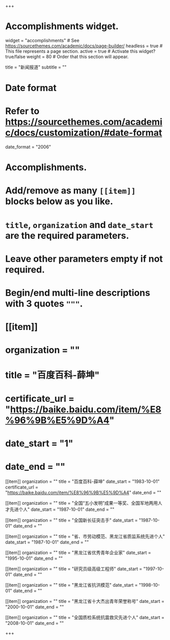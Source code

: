 +++
# Accomplishments widget.
widget = "accomplishments"  # See https://sourcethemes.com/academic/docs/page-builder/
headless = true  # This file represents a page section.
active = true  # Activate this widget? true/false
weight = 80  # Order that this section will appear.

title = "新闻报道"
subtitle = ""

# Date format
#   Refer to https://sourcethemes.com/academic/docs/customization/#date-format
date_format = "2006"

# Accomplishments.
#   Add/remove as many `[[item]]` blocks below as you like.
#   `title`, `organization` and `date_start` are the required parameters.
#   Leave other parameters empty if not required.
#   Begin/end multi-line descriptions with 3 quotes `"""`.

# [[item]]
#   organization = ""
#   title = "百度百科-薛坤"
#  certificate_url = "https://baike.baidu.com/item/%E8%96%9B%E5%9D%A4"
#  date_start = "1"
#  date_end = ""

[[item]]
  organization = ""
  title = "百度百科-薛坤"
  date_start = "1983-10-01"
  certificate_url = "https://baike.baidu.com/item/%E8%96%9B%E5%9D%A4"
  date_end = ""
  
[[item]]
  organization = ""
  title = "全国“五小发明”成果一等奖、全国军地两用人才先进个人"
  date_start = "1987-10-01"
  date_end = ""
  
[[item]]
  organization = ""
  title = "全国新长征突击手"
  date_start = "1987-10-01"
  date_end = ""
  
[[item]]
  organization = ""
  title = "省、市劳动模范、黑龙江省质监系统先进个人"
  date_start = "1987-10-01"
  date_end = ""  

[[item]]
  organization = ""
  title = "黑龙江省优秀青年企业家"
  date_start = "1995-10-01"
  date_end = ""  



[[item]]
  organization = ""
  title = "研究员级高级工程师"
  date_start = "1997-10-01"
  date_end = ""  
  
  

[[item]]
  organization = ""
  title = "黑龙江省抗洪模范"
  date_start = "1998-10-01"
  date_end = ""  
  


[[item]]
  organization = ""
  title = "黑龙江省十大杰出青年荣誉称号"
  date_start = "2000-10-01"
  date_end = ""  


[[item]]
  organization = ""
  title = "全国质检系统抗震救灾先进个人"
  date_start = "2008-10-01"
  date_end = ""  




+++
